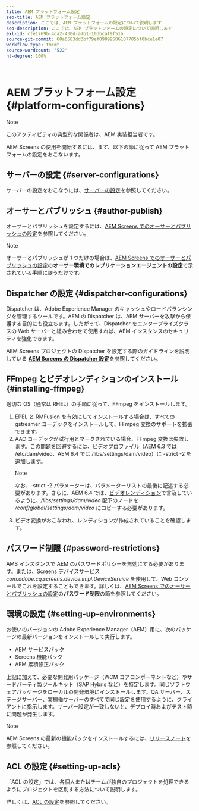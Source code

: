```yaml
---
title: AEM プラットフォーム設定
seo-title: AEM プラットフォーム設定
description: ここでは、AEM プラットフォームの設定について説明します
seo-description: ここでは、AEM プラットフォームの設定について説明します
exl-id: cfe1769b-4da2-430d-a7b1-10dbcaf9f51b
source-git-commit: 60a6583dd3bf79ef09099506107705bf0bce1e07
workflow-type: tm+mt
source-wordcount: '522'
ht-degree: 100%

---
```


# AEM プラットフォーム設定 {#platform-configurations}

>[!NOTE]
>
>このアクティビティの典型的な関係者は、AEM 実装担当者です。

AEM Screens の使用を開始するには、まず、以下の節に従って AEM プラットフォームの設定をおこないます。

## サーバーの設定 {#server-configurations}

サーバーの設定をおこなうには、[サーバーの設定](https://helpx.adobe.com/jp/experience-manager/6-5/screens/using/configuring-screens-introduction.html#ServerConfiguration)を参照してください。

## オーサーとパブリッシュ {#author-publish}

オーサーとパブリッシュを設定するには、[AEM Screens でのオーサーとパブリッシュの設定](https://helpx.adobe.com/jp/experience-manager/6-5/screens/using/author-and-publish.html)を参照してください。

>[!NOTE]
>
>オーサーとパブリッシュが 1 つだけの場合は、[AEM Screens でのオーサーとパブリッシュの設定](https://helpx.adobe.com/experience-manager/6-5/screens/using/author-and-publish.html)の&#x200B;**オーサー環境でのレプリケーションエージェントの設定**&#x200B;で示されている手順に従うだけです。

## Dispatcher の設定 {#dispatcher-configurations}

Dispatcher は、Adobe Experience Manager のキャッシュやロードバランシングを管理するツールです。AEM の Dispatcher は、AEM サーバーを攻撃から保護する目的にも役立ちます。したがって、Dispatcher をエンタープライズクラスの Web サーバーと組み合わせて使用すれば、AEM インスタンスのセキュリティを強化できます。

AEM Screens プロジェクトの Dispatcher を設定する際のガイドラインを説明している **[AEM Screens の Dispatcher 設定](https://helpx.adobe.com/jp/experience-manager/6-5/screens/using/dispatcher-configurations-aem-screens.html)**&#x200B;を参照してください。

## FFmpeg とビデオレンディションのインストール {#installing-ffmpeg}

適切な OS（通常は RHEL）の手順に従って、FFmpeg をインストールします。

1. EPEL と RMFusion を有効にしてインストールする場合は、すべての gstreamer コーデックをインストールして、FFmpeg 変換のサポートを拡張できます。
1. AAC コーデックが試行用とマークされている場合、FFmpeg 変換は失敗します。この問題を回避するには、ビデオプロファイル（AEM 6.3 では /etc/dam/video、AEM 6.4 では /libs/settings/dam/video）に -strict -2 を追加します。
   >[!NOTE]
   >
   > なお、-strict -2 パラメーターは、パラメーターリストの最後に記述する必要があります。さらに、AEM 6.4 では、[ビデオレンディション](https://helpx.adobe.com/jp/experience-manager/6-5/screens/using/generating-renditions.html)で言及しているように、*/libs/settings/dam/video* 配下のノードを */conf/global/settings/dam/video* にコピーする必要があります。
1. ビデオ変換がおこなわれ、レンディションが作成されていることを確認します。

## パスワード制限 {#password-restrictions}

AMS インスタンスで AEM のパスワードポリシーを無効にする必要があります。または、Screens デバイスサービス *com.adobe.cq.screens.device.impl.DeviceService* を使用して、Web コンソールでこれを設定することもできます。詳しくは、[AEM Screens でのオーサーとパブリッシュの設定](https://helpx.adobe.com/experience-manager/6-5/screens/using/author-and-publish.html)の&#x200B;**パスワード制限**&#x200B;の節を参照してください。

## 環境の設定 {#setting-up-environments}

お使いのバージョンの Adobe Experience Manager（AEM）用に、次のパッケージの最新バージョンをインストールして実行します。

* AEM サービスパック
* Screens 機能パック
* AEM 累積修正パック

上記に加えて、必要な開発用パッケージ（WCM コアコンポーネントなど）やサードパーティ製ツールキット（SAP Hybris など）を特定します。同じソフトウェアパッケージをローカルの開発環境にインストールします。QA サーバー、ステージサーバー、実稼働サーバーのすべてで同じ設定を使用するように、クライアントに指示します。サーバー設定が一致しないと、デプロイ時およびテスト時に問題が発生します。

>[!NOTE]
>
>AEM Screens の最新の機能パックをインストールするには、[リリースノート](https://helpx.adobe.com/jp/experience-manager/6-5/screens/user-guide.html?topic=/experience-manager/6-5/screens/morehelp/release-notes.ug.js)を参照してください。

## ACL の設定 {#setting-up-acls}

「ACL の設定」では、各個人またはチームが独自のプロジェクトを処理できるようにプロジェクトを区別する方法について説明します。

詳しくは、[ACL の設定](https://helpx.adobe.com/jp/experience-manager/6-5/screens/using/setting-up-acls.html)を参照してください。
